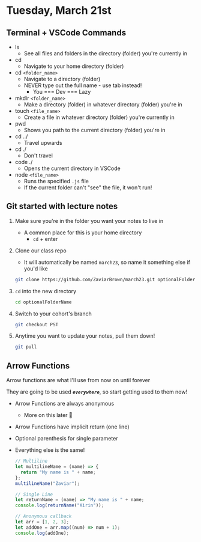 # Tuesday, March 21st

## Terminal + VSCode Commands

- ls
  - See all files and folders in the directory (folder) you're currently in
- cd
  - Navigate to your home directory (folder)
- cd `<folder_name>`
  - Navigate to a directory (folder)
  - NEVER type out the full name - use tab instead!
    - You === Dev === Lazy
- mkdir `<folder_name>`
  - Make a directory (folder) in whatever directory (folder) you're in
- touch `<file_name>`
  - Create a file in whatever directory (folder) you're currently in
- pwd
  - Shows you path to the current directory (folder) you're in
- cd ../
  - Travel upwards
- cd ./
  - Don't travel
- code ./
  - Opens the current directory in VSCode
- node `<file_name>`
  - Runs the specified `.js` file
  - If the current folder can't "see" the file, it won't run!

## Git started with lecture notes

1. Make sure you're in the folder you want your notes to live in

   - A common place for this is your home directory
     - `cd` + enter

2. Clone our class repo

   - It will automatically be named `march23`, so name it something else if you'd like

   ```zsh
   git clone https://github.com/ZaviarBrown/march23.git optionalFolderName
   ```

3. `cd` into the new directory

   ```zsh
   cd optionalFolderName
   ```

4. Switch to your cohort's branch

   ```zsh
   git checkout PST
   ```

5. Anytime you want to update your notes, pull them down!

   ```zsh
   git pull
   ```

## Arrow Functions

Arrow functions are what I'll use from now on until forever

They are going to be used **_`everywhere`_**, so start getting used to them now!

- Arrow Functions are always anonymous
  - More on this later 👀
- Arrow Functions have implicit return (one line)
- Optional parenthesis for single parameter
- Everything else is the same!

  ```js
  // Multiline
  let multilineName = (name) => {
    return "My name is " + name;
  };
  multilineName("Zaviar");

  // Single Line
  let returnName = (name) => "My name is " + name;
  console.log(returnName("Kirin"));

  // Anonymous callback
  let arr = [1, 2, 3];
  let addOne = arr.map((num) => num + 1);
  console.log(addOne);
  ```
